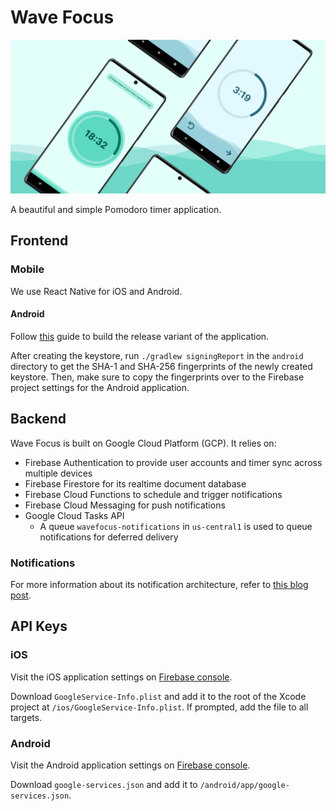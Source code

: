 # Wave Focus

![feature](./assets/features/android_feature%402x.png)

A beautiful and simple Pomodoro timer application.

## Frontend

### Mobile

We use React Native for iOS and Android.

#### Android

Follow [this](https://reactnative.dev/docs/signed-apk-android) guide to build the release variant of the application.

After creating the keystore, run `./gradlew signingReport` in the `android` directory to get the SHA-1 and SHA-256 fingerprints of the newly created keystore. Then, make sure to copy the fingerprints over to the Firebase project settings for the Android application.

## Backend

Wave Focus is built on Google Cloud Platform (GCP). It relies on:

- Firebase Authentication to provide user accounts and timer sync across multiple devices
- Firebase Firestore for its realtime document database
- Firebase Cloud Functions to schedule and trigger notifications
- Firebase Cloud Messaging for push notifications
- Google Cloud Tasks API
  - A queue `wavefocus-notifications` in `us-central1` is used to queue notifications for deferred delivery

### Notifications

For more information about its notification architecture, refer to [this blog post](https://bryanmylee.com/blog/serverless-scheduled-push-notifications-with-163ece2f7f2c42edbcbfac027c15dabf).

## API Keys

### iOS

Visit the iOS application settings on [Firebase console](https://console.firebase.google.com/).

Download `GoogleService-Info.plist` and add it to the root of the Xcode project at `/ios/GoogleService-Info.plist`. If prompted, add the file to all targets.

### Android

Visit the Android application settings on [Firebase console](https://console.firebase.google.com/).

Download `google-services.json` and add it to `/android/app/google-services.json`.
